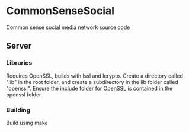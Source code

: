 # CommonSenseSocial

Common sense social media network source code

## Server

### Libraries

Requires OpenSSL, builds with lssl and lcrypto. Create a directory called "lib" in the root folder, and create a subdirectory in the lib folder called "openssl". Ensure the include folder for OpenSSL is contained in the openssl folder.

### Building

Build using make

